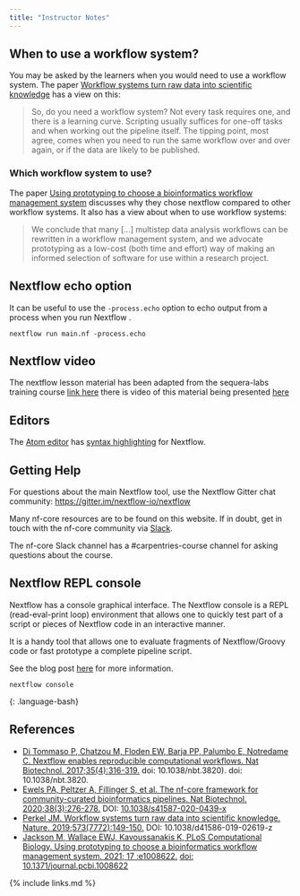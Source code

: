 ```yaml
---
title: "Instructor Notes"
---
```



## When to use a workflow system?

You may be asked by the learners when you would need to use a workflow system. The paper [Workflow systems turn raw data into scientific knowledge](https://pubmed.ncbi.nlm.nih.gov/31477884/) has a view on this:

> So, do you need a workflow system? Not every task requires one, and there is a learning curve. Scripting usually suffices for one-off tasks and when working out the pipeline itself. The tipping point, most agree, comes when you need to run the same workflow over and over again, or if the data are likely to be published.

### Which workflow system to use?

The paper [Using prototyping to choose a bioinformatics workflow management system](http://doi.org/10.1371/journal.pcbi.1008622) discusses why they chose nextflow compared to other workflow systems. It also has a view about when to use workflow systems:

> We conclude that many [...] multistep data analysis workflows can be rewritten in a workflow management system, and we advocate prototyping as a low-cost (both time and effort) way of making an informed selection of software for use within a research project.


## Nextflow echo option

It can be useful to use the `-process.echo` option to echo output from a process when you run  Nextflow .

~~~
nextflow run main.nf -process.echo
~~~


## Nextflow video

The nextflow lesson material has been adapted from the sequera-labs training course [link here](https://seqera.io/training) there is video of this material being presented [here]( https://youtu.be/8_i8Tn335X0)

## Editors

The [Atom editor](https://atom.io/) has [syntax highlighting](https://atom.io/packages/language-nextflow) for Nextflow.

## Getting Help

For questions about the main Nextflow tool, use the Nextflow Gitter chat community: https://gitter.im/nextflow-io/nextflow

Many nf-core resources are to be found on this website. If in doubt, get in touch with the nf-core community via [Slack](https://nf-co.re/join).

The nf-core Slack channel has a #carpentries-course channel for asking questions about the course.

## Nextflow REPL console

Nextflow has a console graphical interface. The Nextflow console is a REPL (read-eval-print loop) environment that allows one to quickly test part of a script or pieces of Nextflow code in an interactive manner.

It is a handy tool that allows one to evaluate fragments of Nextflow/Groovy code or fast prototype a complete pipeline script.

See the blog post [here](https://www.nextflow.io/blog/2015/introducing-nextflow-console.html) for more information.

~~~
nextflow console
~~~
{: .language-bash}

## References

* [Di Tommaso P, Chatzou M, Floden EW, Barja PP, Palumbo E, Notredame C. Nextflow enables reproducible computational workflows. Nat Biotechnol. 2017;35(4):316-319.](https://www.nature.com/articles/nbt.3820) doi: 10.1038/nbt.3820). doi: 10.1038/nbt.3820.
* [Ewels PA, Peltzer A, Fillinger S, et al. The nf-core framework for community-curated bioinformatics pipelines. Nat Biotechnol. 2020;38(3):276-278.](https://www.nature.com/articles/s41587-020-0439-x)  DOI: [10.1038/s41587-020-0439-x](https://doi.org/10.1038/s41587-020-0439-x)
* [Perkel JM. Workflow systems turn raw data into scientific knowledge. Nature. 2019;573(7772):149-150.](https://www.nature.com/articles/d41586-019-02619-z) DOI: 10.1038/d41586-019-02619-z
* [Jackson M, Wallace EWJ, Kavoussanakis K, PLoS Computational Biology. Using prototyping to choose a bioinformatics workflow management system. 2021; 17 :e1008622.](https://journals.plos.org/ploscompbiol/article?id=10.1371/journal.pcbi.1008622) [doi: 10.1371/journal.pcbi.1008622](http://doi.org/10.1371/journal.pcbi.1008622)


{% include links.md %}

